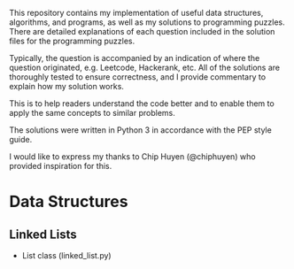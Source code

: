 This repository contains my implementation of useful data structures, algorithms, and programs, as well as my solutions to programming puzzles. There are detailed explanations of each question included in the solution files for the programming puzzles. 

Typically, the question is accompanied by an indication of where the question originated, e.g. Leetcode, Hackerank, etc. All of the solutions are thoroughly tested to ensure correctness, and I provide commentary to explain how my solution works. 

This is to help readers understand the code better and to enable them to apply the same concepts to similar problems.

The solutions were written in Python 3 in accordance with the PEP style guide.

I would like to express my thanks to Chip Huyen (@chiphuyen) who provided inspiration for this.



# Data Structures

## Linked Lists 

* List class (linked_list.py)
